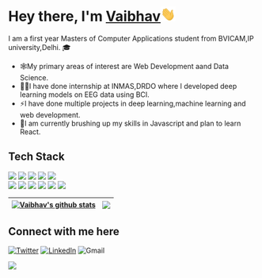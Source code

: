 <h1>Hey there, I'm <a href="https://github.com/vaibhavbaweja7/">Vaibhav</a><img src="https://raw.githubusercontent.com/ABSphreak/ABSphreak/master/gifs/Hi.gif" width="30px"></h1>
I am a first year Masters of Computer Applications student from BVICAM,IP university,Delhi. 🎓


* 🕸️My primary areas of interest are Web Development aand Data Science.
* 👨‍💻I have done internship at INMAS,DRDO where I developed deep learning models on EEG data using BCI.
* ⚡I have done multiple projects in deep learning,machine learning and web development.
* 🌱I am currently brushing up my skills in Javascript and plan to learn React.

<h2 align="left">Tech Stack</h2>
<p align="left">
 <img src="https://img.shields.io/badge/HTML-FF4500?style=for-the-badge&logo=html5&logoColor=white"/>
 <img src="https://img.shields.io/badge/CSS-0081CB?&style=for-the-badge&logo=css3&logoColor=white"/>
  <img src="https://img.shields.io/badge/Bootstrap-563D7C?style=for-the-badge&logo=bootstrap&logoColor=white"/>
  <img src="https://img.shields.io/badge/JavaScript-F7DF1E?style=for-the-badge&logo=javascript&logoColor=black"/>
  <img src="https://img.shields.io/badge/Nodejs-092E20?style=for-the-badge&logo=nodejs&logoColor=green"/>
 <br>
  <img src="https://img.shields.io/badge/Flask-000000?style=for-the-badge&logo=flask&logoColor=white"/>
  <img src="https://img.shields.io/badge/Python-3776AB?style=for-the-badge&logo=python&logoColor=white"/>
  <img src="https://img.shields.io/badge/C-00599C?style=for-the-badge&logo=C&logoColor=white"/>
  <img src="https://img.shields.io/badge/C%2B%2B-00599C?style=for-the-badge&logo=C%2B%2B&logoColor=white"/>
  <img src="https://img.shields.io/badge/postgres-0B96B2?style=for-the-badge&logo=postgresql&logoColor=white"/>
  <img src="https://img.shields.io/badge/SQLite-07405E?style=for-the-badge&logo=sqlite&logoColor=white"/>
 </p>

| <a href="https://github.com/vabhavbaweja7/github-readme-stats"><img align="center" src="https://github-readme-stats.vercel.app/api?username=vaibhavbaweja7&show_icons=true&include_all_commits=true&theme=tokyonight&hide_border=true" alt="Vaibhav's github stats" /></a> | <a href="https://github.com/vaibhavbaweja7/github-readme-stats"><img align="center" src="https://github-readme-stats.vercel.app/api/top-langs/?username=vaibhavbaweja7&layout=compact&theme=tokyonight&hide_border=true" /></a> |
| ------------- | ------------- |

<h2>Connect with me here</h2>


[![Twitter][1.2]][1] [![LinkedIn][2.2]][2] ![Gmail][3.2]

<!-- Icons -->

[1.2]: https://img.icons8.com/color/48/000000/twitter--v1.png
[2.2]: https://img.icons8.com/fluency/48/000000/linkedin.png
[3.2]: https://img.icons8.com/color/48/000000/gmail-new.png

<!-- Links to your social media accounts -->

[1]: https://twitter.com/vaibhav_baweja
[2]: https://www.linkedin.com/in/vaibhavbaweja996/

<img src="https://komarev.com/ghpvc/?username=diyajaiswal11&style=plastic" />

  

<!--
**vaibhavbaweja7/vaibhavbaweja7** is a ✨ _special_ ✨ repository because its `README.md` (this file) appears on your GitHub profile.

Here are some ideas to get you started:

- 🔭 I’m currently working on ...
- 🌱 I’m currently learning ...
- 👯 I’m looking to collaborate on ...
- 🤔 I’m looking for help with ...
- 💬 Ask me about ...
- 📫 How to reach me: ...
- 😄 Pronouns: ...
- ⚡ Fun fact: ...
-->
